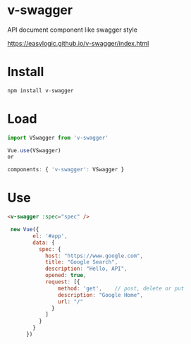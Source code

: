 # v-swagger

API document component like swagger style 

https://easylogic.github.io/v-swagger/index.html

# Install

```js
npm install v-swagger
```

# Load 

```js
import VSwagger from 'v-swagger'

Vue.use(VSwagger)
or 

components: { 'v-swagger': VSwagger }

```

# Use 

```html
<v-swagger :spec="spec" />
```
```js
 new Vue({
        el: '#app',
        data: {
          spec: {
            host: "https://www.google.com",
            title: "Google Search",
            description: "Hello, API",
            opened: true,
            request: [{
                method: 'get',    // post, delete or put 
                description: "Google Home",
                url: "/"
              }
            ]
          }
        }
      })
```
